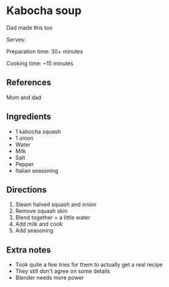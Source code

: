 # Kabocha soup

Dad made this too

Serves:

Preparation time: 30+ minutes

Cooking time: ~15 minutes

## References

Mom and dad

## Ingredients

- 1 kabocha squash
- 1 onion
- Water
- Milk
- Salt
- Pepper
- Italian seasoning

## Directions

1. Steam halved squash and onion
2. Remove squash skin
3. Blend together + a little water
4. Add milk and cook
5. Add seasoning

## Extra notes

- Took quite a few tries for them to actually get a real recipe
- They still don't agree on some details
- Blender needs more power
